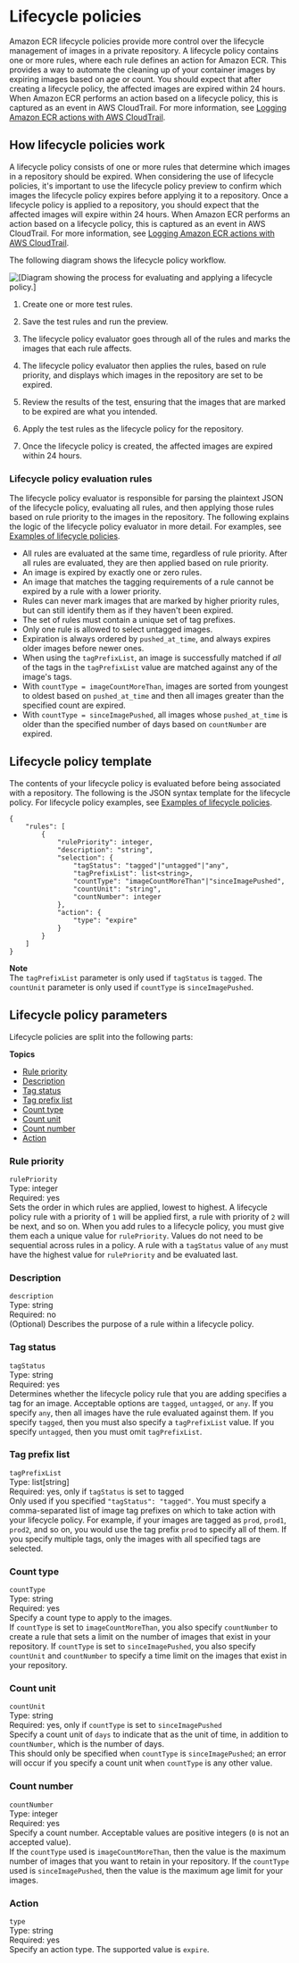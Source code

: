 # Lifecycle policies<a name="LifecyclePolicies"></a>

Amazon ECR lifecycle policies provide more control over the lifecycle management of images in a private repository\. A lifecycle policy contains one or more rules, where each rule defines an action for Amazon ECR\. This provides a way to automate the cleaning up of your container images by expiring images based on age or count\. You should expect that after creating a lifecycle policy, the affected images are expired within 24 hours\. When Amazon ECR performs an action based on a lifecycle policy, this is captured as an event in AWS CloudTrail\. For more information, see [Logging Amazon ECR actions with AWS CloudTrail](logging-using-cloudtrail.md)\.

## How lifecycle policies work<a name="lifecycle-policy-howitworks"></a>

A lifecycle policy consists of one or more rules that determine which images in a repository should be expired\. When considering the use of lifecycle policies, it's important to use the lifecycle policy preview to confirm which images the lifecycle policy expires before applying it to a repository\. Once a lifecycle policy is applied to a repository, you should expect that the affected images will expire within 24 hours\. When Amazon ECR performs an action based on a lifecycle policy, this is captured as an event in AWS CloudTrail\. For more information, see [Logging Amazon ECR actions with AWS CloudTrail](logging-using-cloudtrail.md)\.

The following diagram shows the lifecycle policy workflow\.

![\[Diagram showing the process for evaluating and applying a lifecycle policy.\]](http://docs.aws.amazon.com/AmazonECR/latest/userguide/images/lifecycle-policy.png)

1. Create one or more test rules\.

1. Save the test rules and run the preview\.

1. The lifecycle policy evaluator goes through all of the rules and marks the images that each rule affects\.

1. The lifecycle policy evaluator then applies the rules, based on rule priority, and displays which images in the repository are set to be expired\.

1. Review the results of the test, ensuring that the images that are marked to be expired are what you intended\.

1. Apply the test rules as the lifecycle policy for the repository\.

1. Once the lifecycle policy is created, the affected images are expired within 24 hours\.

### Lifecycle policy evaluation rules<a name="lp_evaluation_rules"></a>

The lifecycle policy evaluator is responsible for parsing the plaintext JSON of the lifecycle policy, evaluating all rules, and then applying those rules based on rule priority to the images in the repository\. The following explains the logic of the lifecycle policy evaluator in more detail\. For examples, see [Examples of lifecycle policies](lifecycle_policy_examples.md)\.
+ All rules are evaluated at the same time, regardless of rule priority\. After all rules are evaluated, they are then applied based on rule priority\.
+ An image is expired by exactly one or zero rules\.
+ An image that matches the tagging requirements of a rule cannot be expired by a rule with a lower priority\.
+ Rules can never mark images that are marked by higher priority rules, but can still identify them as if they haven't been expired\.
+ The set of rules must contain a unique set of tag prefixes\.
+ Only one rule is allowed to select untagged images\.
+ Expiration is always ordered by `pushed_at_time`, and always expires older images before newer ones\.
+ When using the `tagPrefixList`, an image is successfully matched if *all* of the tags in the `tagPrefixList` value are matched against any of the image's tags\.
+ With `countType = imageCountMoreThan`, images are sorted from youngest to oldest based on `pushed_at_time` and then all images greater than the specified count are expired\.
+ With `countType = sinceImagePushed`, all images whose `pushed_at_time` is older than the specified number of days based on `countNumber` are expired\.

## Lifecycle policy template<a name="lifecycle_policy_syntax"></a>

The contents of your lifecycle policy is evaluated before being associated with a repository\. The following is the JSON syntax template for the lifecycle policy\. For lifecycle policy examples, see [Examples of lifecycle policies](lifecycle_policy_examples.md)\.

```
{
    "rules": [
        {
            "rulePriority": integer,
            "description": "string",
            "selection": {
                "tagStatus": "tagged"|"untagged"|"any",
                "tagPrefixList": list<string>,
                "countType": "imageCountMoreThan"|"sinceImagePushed",
                "countUnit": "string",
                "countNumber": integer
            },
            "action": {
                "type": "expire"
            }
        }
    ]
}
```

**Note**  
The `tagPrefixList` parameter is only used if `tagStatus` is `tagged`\. The `countUnit` parameter is only used if `countType` is `sinceImagePushed`\.

## Lifecycle policy parameters<a name="lifecycle_policy_parameters"></a>

Lifecycle policies are split into the following parts:

**Topics**
+ [Rule priority](#lp_rule_priority)
+ [Description](#lp_description)
+ [Tag status](#lp_tag_status)
+ [Tag prefix list](#lp_tag_prefix_list)
+ [Count type](#lp_count_type)
+ [Count unit](#lp_count_unit)
+ [Count number](#lp_count_number)
+ [Action](#lp_action)

### Rule priority<a name="lp_rule_priority"></a>

`rulePriority`  
Type: integer  
Required: yes  
Sets the order in which rules are applied, lowest to highest\. A lifecycle policy rule with a priority of `1` will be applied first, a rule with priority of `2` will be next, and so on\. When you add rules to a lifecycle policy, you must give them each a unique value for `rulePriority`\. Values do not need to be sequential across rules in a policy\. A rule with a `tagStatus` value of `any` must have the highest value for `rulePriority` and be evaluated last\.

### Description<a name="lp_description"></a>

`description`  
Type: string  
Required: no  
\(Optional\) Describes the purpose of a rule within a lifecycle policy\.

### Tag status<a name="lp_tag_status"></a>

`tagStatus`  
Type: string  
Required: yes  
Determines whether the lifecycle policy rule that you are adding specifies a tag for an image\. Acceptable options are `tagged`, `untagged`, or `any`\. If you specify `any`, then all images have the rule evaluated against them\. If you specify `tagged`, then you must also specify a `tagPrefixList` value\. If you specify `untagged`, then you must omit `tagPrefixList`\.

### Tag prefix list<a name="lp_tag_prefix_list"></a>

`tagPrefixList`  
Type: list\[string\]  
Required: yes, only if `tagStatus` is set to tagged  
Only used if you specified `"tagStatus": "tagged"`\. You must specify a comma\-separated list of image tag prefixes on which to take action with your lifecycle policy\. For example, if your images are tagged as `prod`, `prod1`, `prod2`, and so on, you would use the tag prefix `prod` to specify all of them\. If you specify multiple tags, only the images with all specified tags are selected\.

### Count type<a name="lp_count_type"></a>

`countType`  
Type: string  
Required: yes  
Specify a count type to apply to the images\.   
If `countType` is set to `imageCountMoreThan`, you also specify `countNumber` to create a rule that sets a limit on the number of images that exist in your repository\. If `countType` is set to `sinceImagePushed`, you also specify `countUnit` and `countNumber` to specify a time limit on the images that exist in your repository\.

### Count unit<a name="lp_count_unit"></a>

`countUnit`  
Type: string  
Required: yes, only if `countType` is set to `sinceImagePushed`  
Specify a count unit of `days` to indicate that as the unit of time, in addition to `countNumber`, which is the number of days\.   
This should only be specified when `countType` is `sinceImagePushed`; an error will occur if you specify a count unit when `countType` is any other value\.

### Count number<a name="lp_count_number"></a>

`countNumber`  
Type: integer  
Required: yes  
Specify a count number\. Acceptable values are positive integers \(`0` is not an accepted value\)\.   
If the `countType` used is `imageCountMoreThan`, then the value is the maximum number of images that you want to retain in your repository\. If the `countType` used is `sinceImagePushed`, then the value is the maximum age limit for your images\.

### Action<a name="lp_action"></a>

`type`  
Type: string  
Required: yes  
Specify an action type\. The supported value is `expire`\.